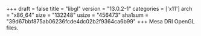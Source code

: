 +++
draft = false
title = "libgl"
version = "13.0.2-1"
categories = ['x11']
arch = "x86_64"
size = "132248"
usize = "456473"
sha1sum = "39d67bbf875ab06236fcde4dc02b2f9364ca6b99"
+++
Mesa DRI OpenGL files.